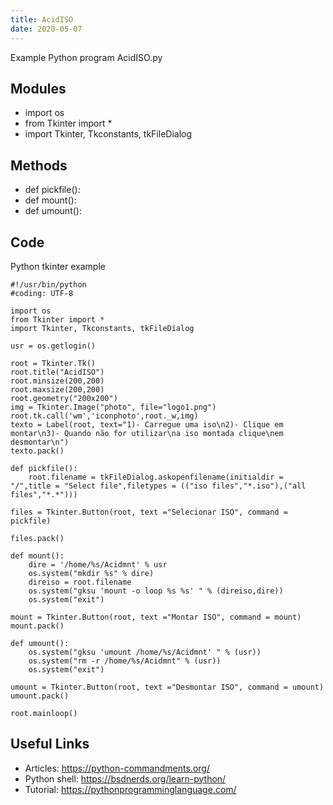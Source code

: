 ```yaml
---
title: AcidISO
date: 2020-05-07
---
```

Example Python program AcidISO.py

## Modules

* import os
* from Tkinter import *
* import Tkinter, Tkconstants, tkFileDialog

## Methods

* def pickfile(): 
* def mount():
* def umount():

## Code

Python tkinter example

    #!/usr/bin/python
    #coding: UTF-8
    
    import os
    from Tkinter import *
    import Tkinter, Tkconstants, tkFileDialog
    
    usr = os.getlogin()
    
    root = Tkinter.Tk()
    root.title("AcidISO")
    root.minsize(200,200)
    root.maxsize(200,200)
    root.geometry("200x200")
    img = Tkinter.Image("photo", file="logo1.png")
    root.tk.call('wm','iconphoto',root._w,img)
    texto = Label(root, text="1)- Carregue uma iso\n2)- Clique em montar\n3)- Quando não for utilizar\na iso montada clique\nem desmontar\n")
    texto.pack()
    
    def pickfile(): 
    	root.filename = tkFileDialog.askopenfilename(initialdir = "/",title = "Select file",filetypes = (("iso files","*.iso"),("all files","*.*")))
    
    files = Tkinter.Button(root, text ="Selecionar ISO", command = pickfile)
    
    files.pack()
    
    def mount():
    	dire = '/home/%s/Acidmnt' % usr
    	os.system("mkdir %s" % dire)
    	direiso = root.filename
    	os.system("gksu 'mount -o loop %s %s' " % (direiso,dire))
    	os.system("exit")
    
    mount = Tkinter.Button(root, text ="Montar ISO", command = mount)
    mount.pack()
    
    def umount():
    	os.system("gksu 'umount /home/%s/Acidmnt' " % (usr))
    	os.system("rm -r /home/%s/Acidmnt" % (usr))
    	os.system("exit")
    
    umount = Tkinter.Button(root, text ="Desmontar ISO", command = umount)
    umount.pack()
    
    root.mainloop()

## Useful Links

- Articles: https://python-commandments.org/
- Python shell: https://bsdnerds.org/learn-python/
- Tutorial: https://pythonprogramminglanguage.com/
